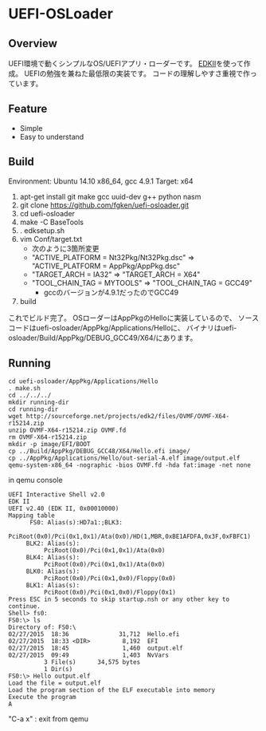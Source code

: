 UEFI-OSLoader
=============

## Overview
UEFI環境で動くシンプルなOS/UEFIアプリ・ローダーです。
[EDKII](https://github.com/tianocore/edk2)を使って作成。
UEFIの勉強を兼ねた最低限の実装です。
コードの理解しやすさ重視で作っています。

## Feature
* Simple
* Easy to understand

## Build
Environment: Ubuntu 14.10 x86_64, gcc 4.9.1
Target: x64

1. apt-get install git make gcc uuid-dev g++ python nasm
1. git clone https://github.com/fgken/uefi-osloader.git
1. cd uefi-osloader
1. make -C BaseTools
1. . edksetup.sh
1. vim Conf/target.txt
	- 次のように3箇所変更
	- "ACTIVE_PLATFORM = Nt32Pkg/Nt32Pkg.dsc" => "ACTIVE_PLATFORM = AppPkg/AppPkg.dsc"
	- "TARGET_ARCH = IA32" => "TARGET_ARCH = X64"
	- "TOOL_CHAIN_TAG = MYTOOLS" => "TOOL_CHAIN_TAG = GCC49"
		- gccのバージョンが4.9.1だったのでGCC49
1. build

これでビルド完了。
OSローダーはAppPkgのHelloに実装しているので、
ソースコードはuefi-osloader/AppPkg/Applications/Helloに、
バイナリはuefi-osloader/Build/AppPkg/DEBUG_GCC49/X64/にあります。

## Running

```shell
cd uefi-osloader/AppPkg/Applications/Hello
. make.sh
cd ../../../
mkdir running-dir
cd running-dir
wget http://sourceforge.net/projects/edk2/files/OVMF/OVMF-X64-r15214.zip
unzip OVMF-X64-r15214.zip OVMF.fd
rm OVMF-X64-r15214.zip
mkdir -p image/EFI/BOOT
cp ../Build/AppPkg/DEBUG_GCC48/X64/Hello.efi image/
cp ../AppPkg/Applications/Hello/out-serial-A.elf image/output.elf
qemu-system-x86_64 -nographic -bios OVMF.fd -hda fat:image -net none
```

in qemu console

```shell
UEFI Interactive Shell v2.0
EDK II
UEFI v2.40 (EDK II, 0x00010000)
Mapping table
      FS0: Alias(s):HD7a1:;BLK3:
          PciRoot(0x0)/Pci(0x1,0x1)/Ata(0x0)/HD(1,MBR,0xBE1AFDFA,0x3F,0xFBFC1)
     BLK2: Alias(s):
          PciRoot(0x0)/Pci(0x1,0x1)/Ata(0x0)
     BLK4: Alias(s):
          PciRoot(0x0)/Pci(0x1,0x1)/Ata(0x0)
     BLK0: Alias(s):
          PciRoot(0x0)/Pci(0x1,0x0)/Floppy(0x0)
     BLK1: Alias(s):
          PciRoot(0x0)/Pci(0x1,0x0)/Floppy(0x1)
Press ESC in 5 seconds to skip startup.nsh or any other key to continue.
Shell> fs0:
FS0:\> ls
Directory of: FS0:\
02/27/2015  18:36              31,712  Hello.efi
02/27/2015  18:33 <DIR>         8,192  EFI
02/27/2015  18:45               1,460  output.elf
02/27/2015  09:49               1,403  NvVars
          3 File(s)      34,575 bytes
          1 Dir(s)
FS0:\> Hello output.elf
Load the file = output.elf
Load the program section of the ELF executable into memory
Execute the program
A
```

"C-a x" : exit from qemu


